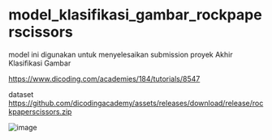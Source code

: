 # model_klasifikasi_gambar_rockpaperscissors
model ini digunakan untuk menyelesaikan submission proyek Akhir Klasifikasi Gambar 

https://www.dicoding.com/academies/184/tutorials/8547

dataset
https://github.com/dicodingacademy/assets/releases/download/release/rockpaperscissors.zip

![image](https://github.com/rezaubaidillah/model_klasifikasi_gambar_rockpaperscissors/assets/161404112/6ab8d6ef-9b22-4612-80c1-8306026d9fac)

